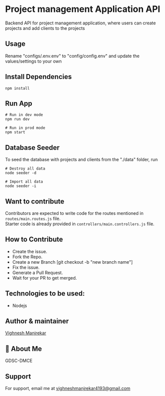 
# Project management Application API
Backend API for project management application, where users can create projects and add clients to the projects


## Usage

Rename "configs/.env.env" to "config/config.env" and update the values/settings to your own

## Install Dependencies

```
npm install
```

## Run App

```
# Run in dev mode
npm run dev

# Run in prod mode
npm start
```

## Database Seeder

To seed the database with projects and clients from the "./data" folder, run

```
# Destroy all data
node seeder -d

# Import all data
node seeder -i
```
## Want to contribute
Contributors are expected to write code for the routes mentioned in `routes/main.routes.js` file.<br>
Starter code is already provided in `controllers/main.controllers.js` file.<br>

## How to Contribute
- Create the issue.
- Fork the Repo.
- Create a new Branch [git checkout -b "new branch name"]
- Fix the issue.
- Generate a Pull Request.
- Wait for your PR to get merged.

## Technologies to be used:
- Nodejs

## Author & maintainer

[Vighnesh Manjrekar](https://github.com/VighneshManjrekar)

## 🚀 About Me
GDSC-DMCE



## Support

For support, email me at vighneshmanjrekar4193@gmail.com


